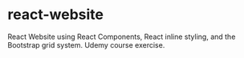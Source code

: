 # react-website
React Website using React Components, React inline styling, and the Bootstrap grid system. Udemy course exercise.
